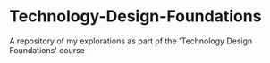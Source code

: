 # Technology-Design-Foundations
A repository of my explorations as part of the 'Technology Design Foundations' course
